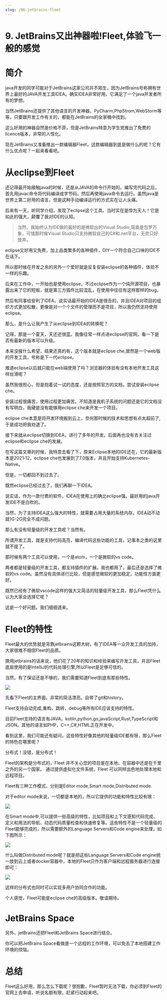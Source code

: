 ```yaml
---
slug: /06-jetbrains-fleet
---
```


# 9. JetBrains又出神器啦!Fleet,体验飞一般的感觉

# 简介

java开发的同学可能对于JetBrains这家公司并不陌生，因为JetBrains号称拥有世界上最好的JAVA开发工具IDEA。确实IDEA非常好用，它满足了一个java开发者所有的梦想。

当然JetBrains还提供了其他语言的开发神器，PyCharm,PhpStrom,WebStorm等等。只要跟开发工作有关的，都能在JetBrains的全家桶中找到。

这么好用的神器自然是价格不菲，但是JetBrains特意为学生党推出了免费的licence版本，非常的人性化。

现在JetBrains又准备推出一款编辑器Fleet，这款编辑器到底是做什么的呢？它有什么优点呢？一起来看看吧。

# 从eclipse到Fleet

还记得最开始接触java的时候，还是从JAVA的命令行开始的。编写完代码之后，首先用javac命令将代码编译成字节码，然后再使用java命令去运行。虽然java是世界上第二好用的语言，但是这种手动编译运行的方式实在让人头痛。

后来有一天，听同学介绍，发现了eclipse这个工具。当时实在是惊为天人！它是如此的强大，颠覆了我对IDE的认知。

> 当然，我始终认为IDE做的最好的是微软出的Visual Studio,简直是包罗万象，可惜那时候Visual Studio只支持微软自己的C#和.net平台，无奈只好放弃。

eclipse又好用又免费，加上品类繁多的各种插件，DIY一个符合自己口味的IDE不在话下。

所以那时候在开发之余的另外一个爱好就是反复安装eclipse的各种插件，体验不一样的乐趣。

后来在工作中，一开始也是使用eclipse，不过eclipse作为一个纯开源项目，也暴露出来了它的短板，就是第三方插件比较混乱，在使用中往往有这样那样的bug。

然后有同事给安利了IDEA，说实话最开始的IDEA是很丑的，并且IDEA对项目的组织方式更加松散，更像是对一个个文件的管理而不是项目，所以我仍然坚持使用eclipse。

那么，是什么让我产生了从eclipse到IDEA的转换呢？

记得，那是一个夏天，天还还很蓝。我像往常一样点进eclipse的官网，看一下是否有最新的版本可以升级。

本来没报什么希望，结果还真的有，这个版本就是eclipse che,居然是一个web版的开发工具，号称是下一代eclipse。

难道eclipse以后就只能在web端使用了吗？浏览器的体验有没有本地开发工具这样丝滑呢？

虽然我很担心，但是抱着试一试的态度，还是按照官方的文档，尝试安装eclipse che。

安装过程很痛苦，使用过程更加痛苦。不知道是我机子系统的问题还是它的文档没有写明白，我硬是没有能够用eclipse che来开发一个项目。

eclipse che本意是将开发环境搬到云上，奈何那时候的技术和思想有点太超前了,于是成功把我劝退了。

接下来就从eclipse切换到IDEA，进行了多年的开发。后面再也没有去关注过eclipse和eclipse che的发展。

在写这篇文章的时候，我特意去看了下，原来Eclipse本地的IDE还在，它的最新版本是2021‑12，eclipse che也发展到了7.0版本，并且开始支持Kubernetes-Native。

但是，一切都回不到过去了。

既然eclipse已经过去了，我们再聊一下IDEA。

说实话，作为一款付费的软件，IDEA在使用上的确比eclipse强。最好用的java开发IDE不是白吹的。

当然，为了支持IDEA这么强大的特性，就需要占用大量的系统内存。IDEA动不动就1G-2G完全不成问题。

那么有没有轻量级的开发工具呢？当然有。

所谓开发工具，就是支持代码高亮，编译代码这些功能的工具，记事本之类的这里就不提了。

那时候有两个工具可以使用，一个是atom，一个是微软的vs code。

两者都是轻量级的开发工具，都支持插件的扩展。我也都用了，最后还是选择了微软的vs code。虽然没有具体进行比较，但是感觉微软的更加稳定，功能性方面更好。

既然已经有了微软vscode这样的强大又简洁的轻量级开发工具，那么Fleet凭什么认为大家会选择它呢？

这是一个好问题。我们细细道来。

# Fleet的特性

Fleet最大的优势就是背靠jetbrains这颗大树，有了IDEA等一众开发工具的加持，大家很难不相信Fleet的品质。

换用jetbrains的话来说，他们花了20年的知识和经验来编写开发工具，并且Fleet底层使用的是IntelliJ的代码处理引擎,所以Fleet是足够可信的。

当然，有了保证还是不够的，我们需要知道Fleet到底有那些特性。

![](https://img-blog.csdnimg.cn/24d08b6b2c664eb6b59623223c540a53.png)

先看下Fleet的主界面。非常的简洁漂亮。自带了git和history。

Fleet支持自动完成,重构，跳转，debug等所有IDE应该支持的特性。

目前Fleet支持的语言有JAVA，kotlin,python,go,javaScript,Rust,TypeScript和JSON。其他的语言如PHP，C++,C#,HTML正在开发中。

看到这里，我们可能还有疑问，这些特性好像其他的轻量级IDE都有呀，那么Fleet的特色在哪里呢？

分布式！没错，是分布式！

Fleet的架构是分布式的，Fleet 并不关心您的项目是在本地、在容器中还是在千里之外的另一个国家。 通过提供虚拟化文件系统，Fleet 可以同样出色地处理本地和远程项目。

Fleet有三种工作模式，分别是Editor mode,Smart mode,Distributed mode.

对于editor mode来说，一切都是本地的，所以它提供的功能和特性比较有限：

![](https://img-blog.csdnimg.cn/a9dc3e79b0e9424eb0829c2ad9db8508.png)

在Smart mode中,可以提供一些高级的特性，比如项目和上下文感知代码完成、定义和用法的导航、动态代码质量检查和快速修复等。这些特性不是一个轻量级的Fleet能够完成的，所以需要额外的Language Servers和Code engine来处理，如下图所示：

![](https://img-blog.csdnimg.cn/fed3af101c4849b1befe6bedf1b8aff6.png)


什么叫做Distributed mode呢？就是把这些Language Servers和Code engine统一放到云上或者docker容器中，本地的Fleet只作为客户端和远程服务器进行连接即可：

![](https://img-blog.csdnimg.cn/74750959a7924c42a7216f60ac63943f.png)

这样的分布式也同时可以实现多用户协同合作的功能。

个人感觉，Fleet可能是eclipse che的高级版本。敬请期待。

# JetBrains Space

另外，jetBrains还把Fleet和JetBrains Space进行结合。

你可以把JetBrains Space看做是一个远程的工作环境，可以免去了本地搭建工作环境的烦恼。

# 总结

Fleet这么好用，那么怎么下载呢？很抱歉，Fleet暂时无法下载，你必须到Fleet的官网上去申请，听说名额有限，赶紧行动起来吧。



